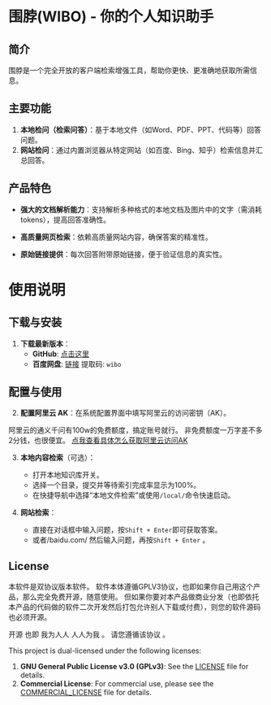 # 围脖(WIBO) - 你的个人知识助手

## 简介
围脖是一个完全开放的客户端检索增强工具，帮助你更快、更准确地获取所需信息。

## 主要功能
1. **本地检问（检索问答）**：基于本地文件（如Word、PDF、PPT、代码等）回答问题。
2. **网站检问**：通过内置浏览器从特定网站（如百度、Bing、知乎）检索信息并汇总回答。

## 产品特色
- **强大的文档解析能力**：支持解析多种格式的本地文档及图片中的文字（需消耗tokens），提高回答准确性。

- **高质量网页检索**：依赖高质量网站内容，确保答案的精准性。
- **原始链接提供**：每次回答附带原始链接，便于验证信息的真实性。

# 使用说明

## 下载与安装

1. **下载最新版本**：
   - **GitHub**: [点击这里](https://github.com/your-repo/releases)
   - **百度网盘**: [链接](https://pan.baidu.com/s/1YZILuhbZbK5dWAQ2v5-R_A?pwd=wibo) 提取码: `wibo`

## 配置与使用

2. **配置阿里云 AK**：在系统配置界面中填写阿里云的访问密钥（AK）。

阿里云的通义千问有100w的免费额度，搞定账号就行。  非免费额度一万字差不多2分钱，也很便宜。
[点我查看具体怎么获取阿里云访问AK](./docs/getAliyunAK.md)

3. **本地内容检索**（可选）：
   - 打开本地知识库开关。
   - 选择一个目录，提交并等待索引完成率显示为100%。
   - 在快捷导航中选择“本地文件检索”或使用`/local/`命令快速启动。

4. **网站检索**：
   - 直接在对话框中输入问题，按`Shift + Enter`即可获取答案。
   - 或者/baidu.com/ 然后输入问题，再按`Shift + Enter` 。




## License

本软件是双协议版本软件。 
软件本体遵循GPLV3协议，也即如果你自己用这个产品，那么完全免费开源，随意使用。
但如果你要对本产品做商业分发（也即依托本产品的代码做的软件二次开发然后打包允许别人下载或付费），则您的软件源码也必须开源。 

开源 也即 我为人人 人人为我 。 请您遵循该协议 。 

This project is dual-licensed under the following licenses:

1. **GNU General Public License v3.0 (GPLv3)**: See the [LICENSE](./LICENSE) file for details.
2. **Commercial License**: For commercial use, please see the [COMMERCIAL_LICENSE](./COMMERCIAL_LICENSE.md) file for details.